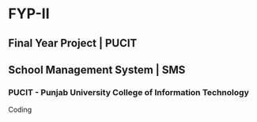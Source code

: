 # FYP-II
## Final Year Project | PUCIT
## School Management System | SMS
### PUCIT - Punjab University College of Information Technology
Coding
